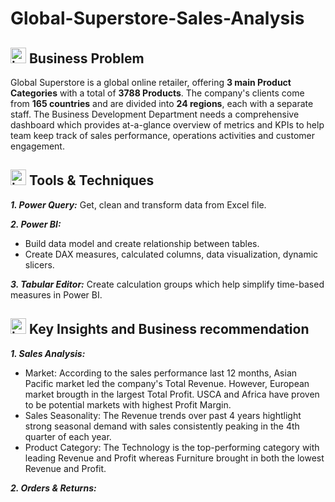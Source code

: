 # Global-Superstore-Sales-Analysis

## <img width="25" height="25" alt="image" src="https://github.com/user-attachments/assets/c3ede5f1-b31a-4320-ba1c-d5f5ecc53029" /> Business Problem
Global Superstore is a global online retailer, offering **3 main Product Categories** with a total of **3788 Products**. The company's clients come from **165 countries** and are divided into **24 regions**, each with a separate staff. The Business Development Department needs a comprehensive dashboard which provides at-a-glance overview of metrics and KPIs to help team keep track of sales performance, operations activities and customer engagement.

## <img width="25" height="25" alt="image" src="https://github.com/user-attachments/assets/607f723d-7b9e-440c-a71f-0677f07c113e" /> Tools & Techniques
**_1. Power Query:_** Get, clean and transform data from Excel file.

**_2. Power BI:_**
- Build data model and create relationship between tables.
- Create DAX measures, calculated columns, data visualization, dynamic slicers.
   
**_3. Tabular Editor:_** Create calculation groups which help simplify time-based measures in Power BI.

## <img width="25" height="25" alt="image" src="https://github.com/user-attachments/assets/688cea55-11f5-40b3-85b3-002fc7fa23aa" /> Key Insights and Business recommendation
**_1. Sales Analysis:_**
- Market: According to the sales performance last 12 months, Asian Pacific market led the company's Total Revenue. However, European market brougth in the largest Total Profit. USCA and Africa have proven to be potential markets with highest Profit Margin.
- Sales Seasonality: The Revenue trends over past 4 years hightlight strong seasonal demand with sales consistently peaking in the 4th quarter of each year.
- Product Category: The Technology is the top-performing category with leading Revenue and Profit whereas Furniture brought in both the lowest Revenue and Profit.

**_2. Orders & Returns:_**
